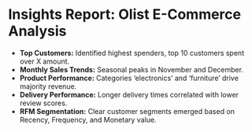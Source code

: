 # Insights Report: Olist E-Commerce Analysis

- **Top Customers:** Identified highest spenders, top 10 customers spent over X amount.
- **Monthly Sales Trends:** Seasonal peaks in November and December.
- **Product Performance:** Categories ‘electronics’ and ‘furniture’ drive majority revenue.
- **Delivery Performance:** Longer delivery times correlated with lower review scores.
- **RFM Segmentation:** Clear customer segments emerged based on Recency, Frequency, and Monetary value.
